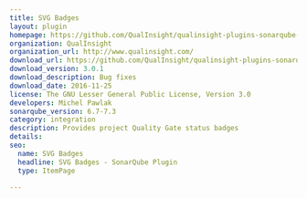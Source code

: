 ```yaml
---
title: SVG Badges
layout: plugin
homepage: https://github.com/QualInsight/qualinsight-plugins-sonarqube-status
organization: QualInsight
organization_url: http://www.qualinsight.com/
download_url: https://github.com/QualInsight/qualinsight-plugins-sonarqube-badges/releases/download/qualinsight-plugins-sonarqube-badges-3.0.1/qualinsight-sonarqube-badges-3.0.1.jar
download_version: 3.0.1
download_description: Bug fixes
download_date: 2016-11-25
license: The GNU Lesser General Public License, Version 3.0
developers: Michel Pawlak
sonarqube_version: 6.7-7.3
category: integration
description: Provides project Quality Gate status badges
details: 
seo: 
  name: SVG Badges
  headline: SVG Badges - SonarQube Plugin
  type: ItemPage

---
```

